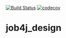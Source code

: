 [![Build Status](https://travis-ci.com/Pavel-Shulepov/job4j_design.svg?branch=master)](https://travis-ci.com/github/Pavel-Shulepov/job4j_design)
[![codecov](https://codecov.io/gh/Pavel-Shulepov/job4j_design/branch/master/graph/badge.svg)](https://codecov.io/gh/Pavel-Shulepov/job4j_design)
# job4j_design
